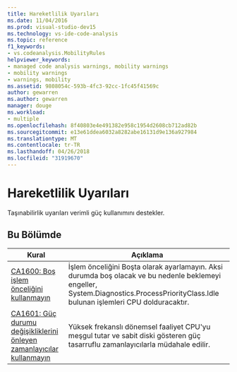 ```yaml
---
title: Hareketlilik Uyarıları
ms.date: 11/04/2016
ms.prod: visual-studio-dev15
ms.technology: vs-ide-code-analysis
ms.topic: reference
f1_keywords:
- vs.codeanalysis.MobilityRules
helpviewer_keywords:
- managed code analysis warnings, mobility warnings
- mobility warnings
- warnings, mobility
ms.assetid: 9808054c-593b-4fc3-92cc-1fc45f41569c
author: gewarren
ms.author: gewarren
manager: douge
ms.workload:
- multiple
ms.openlocfilehash: 8f40803e4e491382e958c1954d2608cb712ad82b
ms.sourcegitcommit: e13e61ddea6032a8282abe16131d9e136a927984
ms.translationtype: MT
ms.contentlocale: tr-TR
ms.lasthandoff: 04/26/2018
ms.locfileid: "31919670"
---
```

# <a name="mobility-warnings"></a>Hareketlilik Uyarıları
Taşınabilirlik uyarıları verimli güç kullanımını destekler.

## <a name="in-this-section"></a>Bu Bölümde

|Kural|Açıklama|
|----------|-----------------|
|[CA1600: Boş işlem önceliğini kullanmayın](../code-quality/ca1600-do-not-use-idle-process-priority.md)|İşlem önceliğini Boşta olarak ayarlamayın. Aksi durumda boş olacak ve bu nedenle beklemeyi engeller, System.Diagnostics.ProcessPriorityClass.Idle bulunan işlemleri CPU dolduracaktır.|
|[CA1601: Güç durumu değişikliklerini önleyen zamanlayıcılar kullanmayın](../code-quality/ca1601-do-not-use-timers-that-prevent-power-state-changes.md)|Yüksek frekanslı dönemsel faaliyet CPU'yu meşgul tutar ve sabit diski gösteren güç tasarruflu zamanlayıcılarla müdahale edilir.|